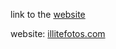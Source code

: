 link to the [website](https://heart8reak.github.io/illite-fotos-portfolio/)

website: [illitefotos.com](http://illitefotos.com)